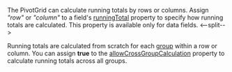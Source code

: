 The PivotGrid can calculate running totals by rows or columns. Assign *"row"* or *"column"* to a field's [runningTotal](/Documentation/ApiReference/Data_Layer/PivotGridDataSource/Configuration/fields/#runningTotal) property to specify how running totals are calculated. This property is available only for data fields.
<--split-->

Running totals are calculated from scratch for each [group](/Documentation/ApiReference/Data_Layer/PivotGridDataSource/Configuration/fields/#groupName) within a row or column. You can assign **true** to the [allowCrossGroupCalculation](/Documentation/ApiReference/Data_Layer/PivotGridDataSource/Configuration/fields/#allowCrossGroupCalculation) property to calculate running totals across all groups.